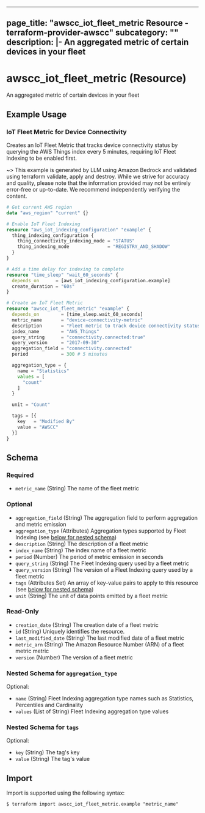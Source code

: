 
---
page_title: "awscc_iot_fleet_metric Resource - terraform-provider-awscc"
subcategory: ""
description: |-
  An aggregated metric of certain devices in your fleet
---

# awscc_iot_fleet_metric (Resource)

An aggregated metric of certain devices in your fleet

## Example Usage

### IoT Fleet Metric for Device Connectivity

Creates an IoT Fleet Metric that tracks device connectivity status by querying the AWS Things index every 5 minutes, requiring IoT Fleet Indexing to be enabled first.

~> This example is generated by LLM using Amazon Bedrock and validated using terraform validate, apply and destroy. While we strive for accuracy and quality, please note that the information provided may not be entirely error-free or up-to-date. We recommend independently verifying the content.

```terraform
# Get current AWS region
data "aws_region" "current" {}

# Enable IoT Fleet Indexing
resource "aws_iot_indexing_configuration" "example" {
  thing_indexing_configuration {
    thing_connectivity_indexing_mode = "STATUS"
    thing_indexing_mode              = "REGISTRY_AND_SHADOW"
  }
}

# Add a time delay for indexing to complete
resource "time_sleep" "wait_60_seconds" {
  depends_on      = [aws_iot_indexing_configuration.example]
  create_duration = "60s"
}

# Create an IoT Fleet Metric
resource "awscc_iot_fleet_metric" "example" {
  depends_on        = [time_sleep.wait_60_seconds]
  metric_name       = "device-connectivity-metric"
  description       = "Fleet metric to track device connectivity status"
  index_name        = "AWS_Things"
  query_string      = "connectivity.connected:true"
  query_version     = "2017-09-30"
  aggregation_field = "connectivity.connected"
  period            = 300 # 5 minutes

  aggregation_type = {
    name = "Statistics"
    values = [
      "count"
    ]
  }

  unit = "Count"

  tags = [{
    key   = "Modified By"
    value = "AWSCC"
  }]
}
```

<!-- schema generated by tfplugindocs -->
## Schema

### Required

- `metric_name` (String) The name of the fleet metric

### Optional

- `aggregation_field` (String) The aggregation field to perform aggregation and metric emission
- `aggregation_type` (Attributes) Aggregation types supported by Fleet Indexing (see [below for nested schema](#nestedatt--aggregation_type))
- `description` (String) The description of a fleet metric
- `index_name` (String) The index name of a fleet metric
- `period` (Number) The period of metric emission in seconds
- `query_string` (String) The Fleet Indexing query used by a fleet metric
- `query_version` (String) The version of a Fleet Indexing query used by a fleet metric
- `tags` (Attributes Set) An array of key-value pairs to apply to this resource (see [below for nested schema](#nestedatt--tags))
- `unit` (String) The unit of data points emitted by a fleet metric

### Read-Only

- `creation_date` (String) The creation date of a fleet metric
- `id` (String) Uniquely identifies the resource.
- `last_modified_date` (String) The last modified date of a fleet metric
- `metric_arn` (String) The Amazon Resource Number (ARN) of a fleet metric metric
- `version` (Number) The version of a fleet metric

<a id="nestedatt--aggregation_type"></a>
### Nested Schema for `aggregation_type`

Optional:

- `name` (String) Fleet Indexing aggregation type names such as Statistics, Percentiles and Cardinality
- `values` (List of String) Fleet Indexing aggregation type values


<a id="nestedatt--tags"></a>
### Nested Schema for `tags`

Optional:

- `key` (String) The tag's key
- `value` (String) The tag's value

## Import

Import is supported using the following syntax:

```shell
$ terraform import awscc_iot_fleet_metric.example "metric_name"
```
